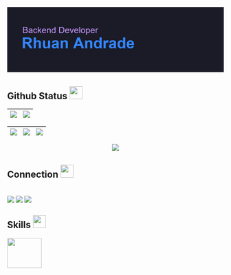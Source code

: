  <img src="header.png" />
 
## Github Status <img height="30" width="30" src="https://cdn-icons-png.freepik.com/512/5024/5024509.png" />
|![](http://github-profile-summary-cards.vercel.app/api/cards/profile-details?username=Rhuan-aa&theme=tokyonight) | ![](http://github-profile-summary-cards.vercel.app/api/cards/productive-time?username=Rhuan-aa&theme=tokyonight&utcOffset=8) |
| :-: | :-: |

| ![](http://github-profile-summary-cards.vercel.app/api/cards/stats?username=Rhuan-aa&theme=tokyonight) | ![](http://github-profile-summary-cards.vercel.app/api/cards/repos-per-language?username=Rhuan-aa&theme=tokyonight) | ![](http://github-profile-summary-cards.vercel.app/api/cards/most-commit-language?username=Rhuan-aa&theme=tokyonight) 
| :-: | :-: | :-: |

<div align="center">
    <img src="https://github-readme-streak-stats.herokuapp.com/?user=Rhuan-aa&theme=tokyonight" />
</div>

## Connection <img height="30" width="30" src="https://static.vecteezy.com/system/resources/thumbnails/018/923/768/small_2x/timeline-diagram-template-png.png" />
<div style="display: inline_block"><br>
  <a href="https://www.instagram.com/rhuan_aa/"><img align="center" src="https://img.shields.io/badge/Instagram-D62976?style=for-the-badge&logo=instagram&logoColor=white"></a>
  <a href="https://www.linkedin.com/in/rhuan-andrade-5b50ab302/"><img align="center" src="https://img.shields.io/badge/-LinkedIn-%230077B5?style=for-the-badge&logo=linkedin&logoColor=white"></a>
  <a href = "mailto: rhuanandrey@gmail.com"><img align="center" src="https://img.shields.io/badge/Gmail-BB001B?style=for-the-badge&logo=gmail&logoColor=white" target="_blank"></a>
</div>

## Skills <img height="30" width="30" src="https://cdn-icons-png.flaticon.com/512/4614/4614145.png" />
<img height="70" width="80" src="https://cdn.jsdelivr.net/gh/devicons/devicon@latest/icons/python/python-original.svg" />
